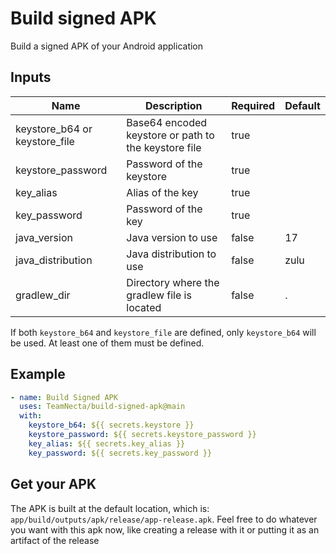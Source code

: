 # Build signed APK

Build a signed APK of your Android application

## Inputs

| Name | Description | Required | Default |
| --- | --- | --- | --- |
| keystore_b64 or keystore_file | Base64 encoded keystore or path to the keystore file | true | |
| keystore_password | Password of the keystore | true | |
| key_alias | Alias of the key | true |  |
| key_password | Password of the key | true | |
| java_version | Java version to use | false | 17 |
| java_distribution | Java distribution to use | false | zulu |
| gradlew_dir | Directory where the gradlew file is located | false | . |

If both `keystore_b64` and `keystore_file` are defined, only `keystore_b64` will be used. At least one of them must be defined.

## Example

```yaml
- name: Build Signed APK
  uses: TeamNecta/build-signed-apk@main
  with:
    keystore_b64: ${{ secrets.keystore }}
    keystore_password: ${{ secrets.keystore_password }}
    key_alias: ${{ secrets.key_alias }}
    key_password: ${{ secrets.key_password }}
```

## Get your APK

The APK is built at the default location, which is: `app/build/outputs/apk/release/app-release.apk`. Feel free to do whatever you want with this apk now, like creating a release with it or putting it as an artifact of the release
